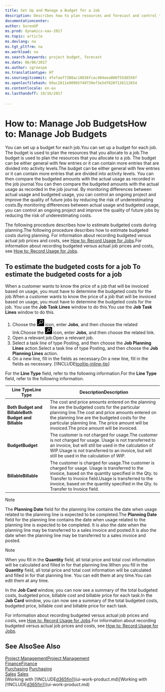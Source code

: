 ```yaml
---
title: Set Up and Manage a Budget for a Job
description: Describes how to plan resources and forecast and control the costs of a project by setting up a budget for each job.
documentationcenter: 
author: SorenGP
ms.prod: dynamics-nav-2017
ms.topic: article
ms.devlang: na
ms.tgt_pltfrm: na
ms.workload: na
ms.search.keywords: project budget, forecast
ms.date: 06/06/2017
ms.author: sgroespe
ms.translationtype: HT
ms.sourcegitcommit: 4fefaef7380ac10836fcac404eea006f55d8556f
ms.openlocfilehash: 69ac2811e90985f49739ef3e5df020f136112654
ms.contentlocale: en-au
ms.lasthandoff: 10/16/2017

---
```

# <a name="how-to-manage-job-budgets"></a><span data-ttu-id="25976-103">How to: Manage Job Budgets</span><span class="sxs-lookup"><span data-stu-id="25976-103">How to: Manage Job Budgets</span></span>
<span data-ttu-id="25976-104">You can set up a budget for each job.</span><span class="sxs-lookup"><span data-stu-id="25976-104">You can set up a budget for each job.</span></span> <span data-ttu-id="25976-105">The budget is used to plan the resources that you allocate to a job.</span><span class="sxs-lookup"><span data-stu-id="25976-105">The budget is used to plan the resources that you allocate to a job.</span></span> <span data-ttu-id="25976-106">The budget can be either general with few entries or it can contain more entries that are divided into activity levels.</span><span class="sxs-lookup"><span data-stu-id="25976-106">The budget can be either general with few entries or it can contain more entries that are divided into activity levels.</span></span> <span data-ttu-id="25976-107">You can then compare the budgeted amounts with the actual usage as recorded in the job journal.</span><span class="sxs-lookup"><span data-stu-id="25976-107">You can then compare the budgeted amounts with the actual usage as recorded in the job journal.</span></span> <span data-ttu-id="25976-108">By monitoring differences between actual usage and budgeted usage, you can control an ongoing project and improve the quality of future jobs by reducing the risk of underestimating costs.</span><span class="sxs-lookup"><span data-stu-id="25976-108">By monitoring differences between actual usage and budgeted usage, you can control an ongoing project and improve the quality of future jobs by reducing the risk of underestimating costs.</span></span>

<span data-ttu-id="25976-109">The following procedure describes how to estimate budgeted costs during planning.</span><span class="sxs-lookup"><span data-stu-id="25976-109">The following procedure describes how to estimate budgeted costs during planning.</span></span> <span data-ttu-id="25976-110">For information about recording budgeted versus actual job prices and costs, see [How to: Record Usage for Jobs](projects-how-record-job-usage.md).</span><span class="sxs-lookup"><span data-stu-id="25976-110">For information about recording budgeted versus actual job prices and costs, see [How to: Record Usage for Jobs](projects-how-record-job-usage.md).</span></span>  

## <span data-ttu-id="25976-111"><a name="JobBudgetCosts"></a> To estimate the budgeted costs for a job</span><span class="sxs-lookup"><span data-stu-id="25976-111"><a name="JobBudgetCosts"></a> To estimate the budgeted costs for a job</span></span>
<span data-ttu-id="25976-112">When a customer wants to know the price of a job that will be invoiced based on usage, you must have to determine the budgeted costs for the job.</span><span class="sxs-lookup"><span data-stu-id="25976-112">When a customer wants to know the price of a job that will be invoiced based on usage, you must have to determine the budgeted costs for the job.</span></span> <span data-ttu-id="25976-113">You use the **Job Task Lines** window to do this.</span><span class="sxs-lookup"><span data-stu-id="25976-113">You use the **Job Task Lines** window to do this.</span></span>

1. <span data-ttu-id="25976-114">Choose the ![Search for Page or Report](media/ui-search/search_small.png "Search for Page or Report icon") icon, enter **Jobs**, and then choose the related link.</span><span class="sxs-lookup"><span data-stu-id="25976-114">Choose the ![Search for Page or Report](media/ui-search/search_small.png "Search for Page or Report icon") icon, enter **Jobs**, and then choose the related link.</span></span>  
2. <span data-ttu-id="25976-115">Open a relevant job.</span><span class="sxs-lookup"><span data-stu-id="25976-115">Open a relevant job.</span></span>
3. <span data-ttu-id="25976-116">Select a task line of type Posting, and then choose the **Job Planning Lines** action.</span><span class="sxs-lookup"><span data-stu-id="25976-116">Select a task line of type Posting, and then choose the **Job Planning Lines** action.</span></span>
4. <span data-ttu-id="25976-117">On a new line, fill in the fields as necessary.</span><span class="sxs-lookup"><span data-stu-id="25976-117">On a new line, fill in the fields as necessary.</span></span> [!INCLUDE[tooltip-inline-tip](includes/tooltip-inline-tip_md.md)]   

<span data-ttu-id="25976-118">For the **Line Type** field, refer to the following information.</span><span class="sxs-lookup"><span data-stu-id="25976-118">For the **Line Type** field, refer to the following information.</span></span>  

| <span data-ttu-id="25976-119">Line Type</span><span class="sxs-lookup"><span data-stu-id="25976-119">Line Type</span></span> | <span data-ttu-id="25976-120">Description</span><span class="sxs-lookup"><span data-stu-id="25976-120">Description</span></span> |
| --- | --- |
| <span data-ttu-id="25976-121">**Both Budget and Billable**</span><span class="sxs-lookup"><span data-stu-id="25976-121">**Both Budget and Billable**</span></span> |<span data-ttu-id="25976-122">The cost and price amounts entered on the planning line are the budgeted costs for the particular planning line.</span><span class="sxs-lookup"><span data-stu-id="25976-122">The cost and price amounts entered on the planning line are the budgeted costs for the particular planning line.</span></span> <span data-ttu-id="25976-123">The price amount will be invoiced.</span><span class="sxs-lookup"><span data-stu-id="25976-123">The price amount will be invoiced.</span></span> |
| <span data-ttu-id="25976-124">**Budget**</span><span class="sxs-lookup"><span data-stu-id="25976-124">**Budget**</span></span> |<span data-ttu-id="25976-125">The customer is not charged for usage.</span><span class="sxs-lookup"><span data-stu-id="25976-125">The customer is not charged for usage.</span></span> <span data-ttu-id="25976-126">Usage is not transferred to an invoice, but will still be used in the calculation of WIP.</span><span class="sxs-lookup"><span data-stu-id="25976-126">Usage is not transferred to an invoice, but will still be used in the calculation of WIP.</span></span> |
| <span data-ttu-id="25976-127">**Billable**</span><span class="sxs-lookup"><span data-stu-id="25976-127">**Billable**</span></span> |<span data-ttu-id="25976-128">The customer is charged for usage.</span><span class="sxs-lookup"><span data-stu-id="25976-128">The customer is charged for usage.</span></span> <span data-ttu-id="25976-129">Usage is transferred to the invoice, based on the quantity specified in the Qty. to Transfer to Invoice field.</span><span class="sxs-lookup"><span data-stu-id="25976-129">Usage is transferred to the invoice, based on the quantity specified in the Qty. to Transfer to Invoice field.</span></span> |

> [!NOTE]  
>   <span data-ttu-id="25976-130">The **Planning Date** field for the planning line contains the date when usage related to the planning line is expected to be completed.</span><span class="sxs-lookup"><span data-stu-id="25976-130">The **Planning Date** field for the planning line contains the date when usage related to the planning line is expected to be completed.</span></span> <span data-ttu-id="25976-131">It is also the date when the planning line may be transferred to a sales invoice and posted.</span><span class="sxs-lookup"><span data-stu-id="25976-131">It is also the date when the planning line may be transferred to a sales invoice and posted.</span></span>  

> [!NOTE]  
>   <span data-ttu-id="25976-132">When you fill in the **Quantity** field, all total price and total cost information will be calculated and filled in for that planning line.</span><span class="sxs-lookup"><span data-stu-id="25976-132">When you fill in the **Quantity** field, all total price and total cost information will be calculated and filled in for that planning line.</span></span> <span data-ttu-id="25976-133">You can edit them at any time.</span><span class="sxs-lookup"><span data-stu-id="25976-133">You can edit them at any time.</span></span>

<span data-ttu-id="25976-134">In the **Job Card** window, you can now see a summary of the total budgeted costs, budgeted price, billable cost and billable price for each task.</span><span class="sxs-lookup"><span data-stu-id="25976-134">In the **Job Card** window, you can now see a summary of the total budgeted costs, budgeted price, billable cost and billable price for each task.</span></span>

<span data-ttu-id="25976-135">For information about recording budgeted versus actual job prices and costs, see [How to: Record Usage for Jobs](projects-how-record-job-usage.md).</span><span class="sxs-lookup"><span data-stu-id="25976-135">For information about recording budgeted versus actual job prices and costs, see [How to: Record Usage for Jobs](projects-how-record-job-usage.md).</span></span>

## <a name="see-also"></a><span data-ttu-id="25976-136">See Also</span><span class="sxs-lookup"><span data-stu-id="25976-136">See Also</span></span>
[<span data-ttu-id="25976-137">Project Management</span><span class="sxs-lookup"><span data-stu-id="25976-137">Project Management</span></span>](projects-manage-projects.md)  
[<span data-ttu-id="25976-138">Finance</span><span class="sxs-lookup"><span data-stu-id="25976-138">Finance</span></span>](finance.md)  
<span data-ttu-id="25976-139">[Purchasing](purchasing-manage-purchasing.md)       </span><span class="sxs-lookup"><span data-stu-id="25976-139">[Purchasing](purchasing-manage-purchasing.md)       </span></span>  
<span data-ttu-id="25976-140">[Sales](sales-manage-sales.md)    </span><span class="sxs-lookup"><span data-stu-id="25976-140">[Sales](sales-manage-sales.md)    </span></span>  
<span data-ttu-id="25976-141">[Working with [!INCLUDE[d365fin](includes/d365fin_md.md)]](ui-work-product.md)</span><span class="sxs-lookup"><span data-stu-id="25976-141">[Working with [!INCLUDE[d365fin](includes/d365fin_md.md)]](ui-work-product.md)</span></span>  

